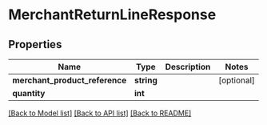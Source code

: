 # MerchantReturnLineResponse

## Properties
Name | Type | Description | Notes
------------ | ------------- | ------------- | -------------
**merchant_product_reference** | **string** |  | [optional] 
**quantity** | **int** |  | 

[[Back to Model list]](../README.md#documentation-for-models) [[Back to API list]](../README.md#documentation-for-api-endpoints) [[Back to README]](../README.md)


